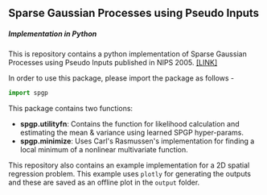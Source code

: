 ## Sparse Gaussian Processes using Pseudo Inputs

##### Implementation in Python

This is repository contains a python implementation of Sparse Gaussian Processes using Pseudo Inputs published in NIPS 2005. [[LINK]](http://www.gatsby.ucl.ac.uk/~snelson/SPGP_talk.pdf)

In order to use this package, please import the package as follows -

```python
import spgp
```

This package contains two functions:

* **spgp.utilityfn**: Contains the function for likelihood calculation and estimating the mean & variance using learned SPGP hyper-params.
* **spgp.minimize**: Uses Carl's Rasmussen's implementation for finding a local minimum of a nonlinear multivariate function.

This repository also contains an example implementation for a 2D spatial regression problem. This example uses ```plotly``` for generating the outputs and these are saved as an offline plot in the ```output``` folder.